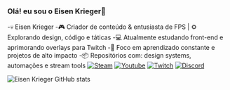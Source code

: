 ### Olá! eu sou o Eisen Krieger🚀
 -💀 Eisen Krieger
 -🎮 Criador de conteúdo & entusiasta de FPS | ⚙️ Explorando design, código e táticas
 -💻 Atualmente estudando front-end e aprimorando overlays para Twitch
 -🧠 Foco em aprendizado constante e projetos de alto impacto
 -📦 Repositórios com: design systems, automações e stream tools
[![Steam](https://img.shields.io/badge/Steam-000000?style=for-the-badge&logo=steam&logoColor=white)](https://steamcommunity.com/id/HypeerGM/)
[![Youtube](https://img.shields.io/badge/YouTube-FF0000?style=for-the-badge&logo=youtube&logoColor=white)](https://www.youtube.com/channel/UCjXBopPQo6-7OaiMbGEvkbQ)
[![Twitch](https://img.shields.io/badge/Twitch-9146FF?style=for-the-badge&logo=twitch&logoColor=white)](https://www.twitch.tv/hypeergm)
[![Discord](https://img.shields.io/badge/Discord-7289DA?style=for-the-badge&logo=discord&logoColor=white)](https://discord.gg/xPDWmkqz)

![Eisen Krieger GitHub stats](https://github-readme-stats.vercel.app/api?username=eisenkrieg4r&show_icons=true&theme=dracula)
